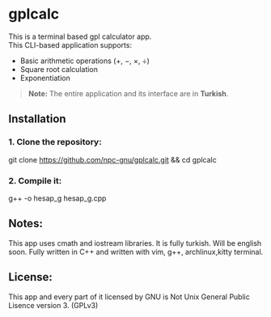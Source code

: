 # gplcalc
This is a terminal based gpl calculator app.   
This CLI-based application supports:

- Basic arithmetic operations (+, −, ×, ÷)
- Square root calculation
- Exponentiation

> **Note:** The entire application and its interface are in **Turkish**.

## Installation

### 1. Clone the repository:
git clone https://github.com/npc-gnu/gplcalc.git && cd gplcalc
### 2. Compile it:
g++ -o hesap_g hesap_g.cpp

## Notes:
 This app uses cmath and iostream libraries.
 It is fully turkish. Will be english soon.
 Fully written in C++ and written with vim, g++, archlinux,kitty terminal.

## License:

This app and every part of it licensed by GNU is Not Unix General Public Lisence version 3. (GPLv3)
